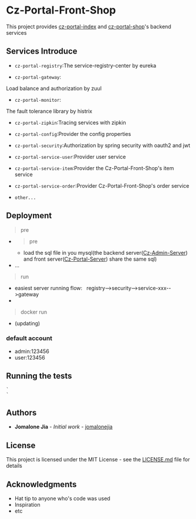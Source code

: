 
# Cz-Portal-Front-Shop

This project provides [cz-portal-index](https://github.com/jomalonejia/Cz-Portal-Front-Index) and [cz-portal-shop](https://github.com/jomalonejia/Cz-Portal-Front-Shop)'s  backend services

Services Introduce
------------------

- `cz-portal-registry`:The service-registry-center by eureka

- `cz-portal-gateway`:

Load balance and authorization by zuul

- `cz-portal-monitor`:

The fault tolerance library by histrix

- `cz-portal-zipkin`:Tracing services with zipkin

- `cz-portal-config`:Provider the config properties

- `cz-portal-security`:Authorization by spring security with oauth2 and jwt

- `cz-portal-service-user`:Provider user service

- `cz-portal-service-item`:Provider the Cz-Portal-Front-Shop's item service

- `cz-portal-service-order`:Provider Cz-Portal-Front-Shop's order service

- `other...`


## Deployment
> pre
-   > pre
    -   load the sql file in you mysql(the backend server([Cz-Admin-Server](https://github.com/jomalonejia/Cz-Admin-Server)) and front server([Cz-Portal-Server](https://github.com/jomalonejia/Cz-Portal-Server)) share the same sql)
-   ...
> run
-   easiest server running flow:&nbsp;&nbsp;&nbsp;registry-->security-->service-xxx-->gateway
-   
> docker run
-   (updating)
### default account  
-   admin:123456
-   user:123456
    `
    `
## Running the tests
    `
    `

## Authors

* **Jomalone Jia** - *Initial work* - [jomalonejia](https://github.com/jomalonejia)


## License

This project is licensed under the MIT License - see the [LICENSE.md](LICENSE.md) file for details

## Acknowledgments

* Hat tip to anyone who's code was used
* Inspiration
* etc
    

